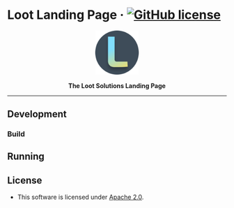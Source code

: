# Loot Landing Page &middot; [![GitHub license](https://img.shields.io/badge/license-GPL3%2FApache2-blue)](#LICENCE)

<p align="center">
  <img width="20%" src="./public/assets/Loot_Logo_1k.png">
</p>

<p align="center"><b>The Loot Solutions Landing Page</b></p>

---

## Development

### Build

## Running

## License

- This software is licensed under [Apache 2.0](LICENSE).
